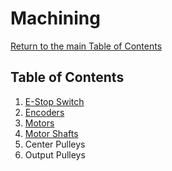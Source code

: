 # Machining

[Return to the main Table of Contents](https://github.com/EmiliaPsacharopoulos/Formatting#table-of-contents)


## Table of Contents
1. [E-Stop Switch](https://github.com/EmiliaPsacharopoulos/Quadruped-8dof-Robot/tree/main/Machining/E-Stop%20Switch#e-stop-switch-machining)
2. [Encoders](https://github.com/EmiliaPsacharopoulos/Quadruped-8dof-Robot/tree/main/Machining/Encoders#machining-encoders)
3. [Motors](https://github.com/EmiliaPsacharopoulos/Quadruped-8dof-Robot/tree/main/Machining/Motors#machining-motors)
4. [Motor Shafts]()
5.  Center Pulleys
6.  Output Pulleys


